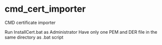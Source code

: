 # cmd_cert_importer
CMD certificate importer

Run InstallCert.bat as Administrator
Have only one PEM and DER file in the same directory as .bat script

